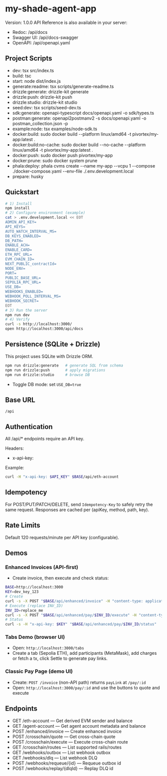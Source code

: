 # my-shade-agent-app
Version: 1.0.0
API Reference is also available in your server:
- Redoc: /api/docs
- Swagger UI: /api/docs-swagger
- OpenAPI: /api/openapi.yaml
## Project Scripts
- dev: tsx src/index.ts
- build: tsc
- start: node dist/index.js
- generate:readme: tsx scripts/generate-readme.ts
- drizzle:generate: drizzle-kit generate
- drizzle:push: drizzle-kit push
- drizzle:studio: drizzle-kit studio
- seed:dev: tsx scripts/seed-dev.ts
- sdk:generate: openapi-typescript docs/openapi.yaml -o sdk/types.ts
- postman:generate: openapi2postmanv2 -s docs/openapi.yaml -o postman_collection.json -p
- example:node: tsx examples/node-sdk.ts
- docker:build: sudo docker build --platform linux/amd64 -t pivortex/my-app:latest .
- docker:build:no-cache: sudo docker build --no-cache --platform linux/amd64 -t pivortex/my-app:latest .
- docker:push: sudo docker push pivortex/my-app
- docker:prune: sudo docker system prune
- phala:deploy: phala cvms create --name my-app --vcpu 1 --compose ./docker-compose.yaml --env-file ./.env.development.local
- prepare: husky
## Quickstart
```bash
# 1) Install
npm install
# 2) Configure environment (example)
cat > .env.development.local << EOT
ADMIN_API_KEY=
API_KEYS=
AUTO_WATCH_INTERVAL_MS=
DB_KEYS_ENABLED=
DB_PATH=
ENABLE_ACH=
ENABLE_CARD=
ETH_RPC_URL=
EVM_CHAIN_ID=
NEXT_PUBLIC_contractId=
NODE_ENV=
PORT=
PUBLIC_BASE_URL=
SEPOLIA_RPC_URL=
USE_DB=
WEBHOOKS_ENABLED=
WEBHOOK_POLL_INTERVAL_MS=
WEBHOOK_SECRET=
EOT
# 3) Run the server
npm run dev
# 4) Verify
curl -s http://localhost:3000/
open http://localhost:3000/api/docs
```
## Persistence (SQLite + Drizzle)
This project uses SQLite with Drizzle ORM.

```bash
npm run drizzle:generate   # generate SQL from schema
npm run drizzle:push       # apply migrations
npm run drizzle:studio     # browse DB
```

- Toggle DB mode: set `USE_DB=true`
## Base URL
`/api`
## Authentication
All /api/* endpoints require an API key.

Headers:

- x-api-key: <your key>

Example:

```bash
curl -H "x-api-key: $API_KEY" $BASE/api/eth-account
```
## Idempotency
For POST/PUT/PATCH/DELETE, send `Idempotency-Key` to safely retry the same request. Responses are cached per (apiKey, method, path, key).
## Rate Limits
Default 120 requests/minute per API key (configurable).
## Demos
### Enhanced Invoices (API-first)
- Create invoice, then execute and check status:
```bash
BASE=http://localhost:3000
KEY=dev_key_123
# Create
curl -s -X POST "$BASE/api/enhanced/invoice" -H "content-type: application/json" -H "x-api-key: $KEY" -H "Idempotency-Key: once-001" -d "{"amount":{"value":"0.01","asset":{"symbol":"ETH","chain":"ethereum"}},"payTo":{"asset":{"symbol":"ETH","chain":"ethereum"},"address":"0x0000000000000000000000000000000000000001"}}"
# Execute (replace INV_ID)
INV_ID=replace_me
curl -s -X POST "$BASE/api/enhanced/pay/$INV_ID/execute" -H "content-type: application/json" -H "x-api-key: $KEY" -H "Idempotency-Key: pay-001" -d "{"from":{"id":"payer-1","asset":{"symbol":"ETH","chain":"ethereum"}},"preferredRail":"evm-native"}"
# Status
curl -s -H "x-api-key: $KEY" "$BASE/api/enhanced/pay/$INV_ID/status"
```
### Tabs Demo (browser UI)
- Open: `http://localhost:3000/tabs`
- Create a tab (Sepolia ETH), add participants (MetaMask), add charges or fetch a tx, click Settle to generate pay links.
### Classic Pay Page (demo UI)
- Create: `POST /invoice` (non-API path) returns `payLink` at `/pay/:id`
- Open: `http://localhost:3000/pay/:id` and use the buttons to quote and execute
## Endpoints
- GET /eth-account — Get derived EVM sender and balance
- GET /agent-account — Get agent account metadata and balance
- POST /enhanced/invoice — Create enhanced invoice
- POST /crosschain/quote — Get cross-chain quote
- POST /crosschain/execute — Execute cross-chain route
- GET /crosschain/routes — List supported rails/routes
- GET /webhooks/outbox — List webhook outbox
- GET /webhooks/dlq — List webhook DLQ
- POST /webhooks/requeue/{id} — Requeue outbox id
- POST /webhooks/replay/{dlqId} — Replay DLQ id